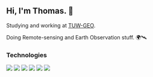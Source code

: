 ## Hi, I'm Thomas. 👋

Studying and working at [TUW-GEO](https://github.com/TUW-GEO).

Doing Remote-sensing and Earth Observation stuff. 🌍🛰️

### Technologies
<p>
  <img src="https://img.shields.io/badge/python%20-%2314354C.svg?&style=for-the-badge&logo=python&logoColor=white"/>
  <img src="https://img.shields.io/badge/NumPy%20-%2314354C.svg?&style=for-the-badge&logo=numpy&logoColor=white"/>
  <img src="https://img.shields.io/badge/Pandas%20-%2314354C.svg?&style=for-the-badge&logo=pandas&logoColor=white"/>
  <img src="https://img.shields.io/badge/xarray%20-%2314354C.svg?&style=for-the-badge&logo=xarray&logoColor=white"/>
  <img src="https://img.shields.io/badge/scipy%20-%2314354C.svg?&style=for-the-badge&logo=scipy&logoColor=white"/>
  <img src="https://img.shields.io/badge/sklearn%20-%2314354C.svg?&style=for-the-badge&logo=scikit-learn&logoColor=white"/>
</p>

<!---
thomas-himmer/thomas-himmer is a ✨ special ✨ repository because its `README.md` (this file) appears on your GitHub profile.
You can click the Preview link to take a look at your changes.

- 👋 Hi, I’m @thomas-himmer
- 👀 I’m interested in ...
- 🌱 I’m currently learning ...
- 💞️ I’m looking to collaborate on ...
- 📫 How to reach me ...
- 😄 Pronouns: ...
- ⚡ Fun fact: ...
--->
